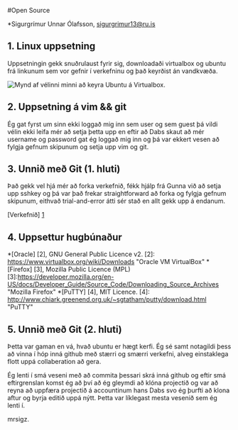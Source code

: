 #Open Source

*Sigurgrímur Unnar Ólafsson, sigurgrimur13@ru.is

## 1. Linux uppsetning

Uppsetningin gekk snuðrulaust fyrir sig, downloadaði virtualbox og ubuntu frá linkunum sem vor gefnir í verkefninu og það keyrðist án vandkvæða.

![Mynd af vélinni minni að keyra Ubuntu á Virtualbox.](/home/pictures/Screenshot.png)

## 2. Uppsetning á vim && git

Ég gat fyrst um sinn ekki loggað mig inn sem user og sem guest þá vildi vélin ekki leifa mér að setja þetta upp en eftir að Dabs skaut að mér username og password gat ég loggað mig inn og þá var ekkert vesen að fylgja gefnum skipunum og setja upp vim og git.

## 3. Unnið með Git (1. hluti)

Það gekk vel hjá mér að forka verkefnið, fékk hjálp frá Gunna við að setja upp sshkey og þá var það frekar straightforward að forka og fylgja gefnum skipunum, eithvað trial-and-error átti sér stað en allt gekk upp á endanum.


[Verkefnið] [1]

[1]: https://github.com/mrsigz/INTOprufa "Verkefnið mitt á github."

## 4. Uppsettur hugbúnaður

*[Oracle] [2], GNU General Public Licence v2.
[2]: https://www.virtualbox.org/wiki/Downloads "Oracle VM VirtualBox"
*[Firefox] [3], Mozilla Public Licence (MPL)
[3]:https://developer.mozilla.org/en-US/docs/Developer_Guide/Source_Code/Downloading_Source_Archives "Mozilla Firefox"
*[PuTTY] [4], MIT Licence.
[4]: http://www.chiark.greenend.org.uk/~sgtatham/putty/download.html "PuTTY"
## 5. Unnið með Git (2. hluti)

Þetta var gaman en vá, hvað ubuntu er hægt kerfi. Ég sé samt notagildi þess að vinna í hóp inná github með stærri og smærri verkefni, alveg einstaklega flott uppá collaberation að gera.

Ég lenti í smá veseni með að commita þessari skrá inná github og eftir smá eftirgrenslan komst ég að því að ég gleymdi að klóna projectið og var að reyna að uppfæra projectið á accountinum hans Dabs svo ég þurfti að klona aftur og byrja editið uppá nýtt. Þetta var líklegast mesta vesenið sem ég lenti í.

mrsigz.
